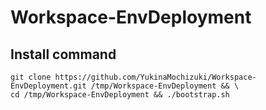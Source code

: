 # Workspace-EnvDeployment

## Install command
```
git clone https://github.com/YukinaMochizuki/Workspace-EnvDeployment.git /tmp/Workspace-EnvDeployment && \
cd /tmp/Workspace-EnvDeployment && ./bootstrap.sh

```

